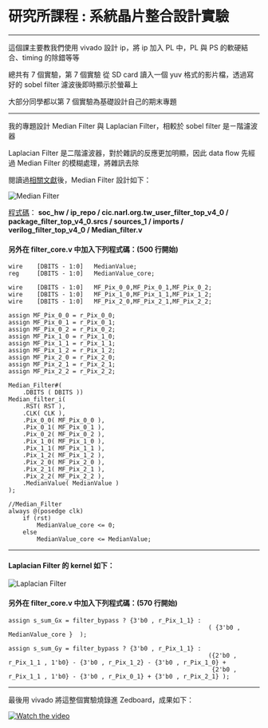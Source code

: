 # **研究所課程 : 系統晶片整合設計實驗**
---

這個課主要教我們使用 vivado 設計 ip，將 ip 加入 PL 中，PL 與 PS 的軟硬結合、timing 的除錯等等

總共有 7 個實驗，第 7 個實驗 從 SD card 讀入一個 yuv 格式的影片檔，透過寫好的 sobel filter 濾波後即時顯示於螢幕上

大部分同學都以第 7 個實驗為基礎設計自己的期末專題

---

我的專題設計 Median Filter 與 Laplacian Filter，相較於 sobel filter 是ㄧ階濾波器

Laplacian Filter 是二階濾波器，對於雜訊的反應更加明顯，因此 data flow 先經過 Median Filter 的模糊處理，將雜訊去除

閱讀過[相關文獻](https://wenku.baidu.com/view/f4b36009581b6bd97f19ea5f.html?rec_flag=default&sxts=1558001339188)後，Median Filter 設計如下：

![Median Filter](https://i.imgur.com/bMVEpjD.png)

[程式碼](./ip_repo/cic.narl.org.tw_user_filter_top_v4_0/package_filter_top_v4_0.srcs/sources_1/imports/verilog_filter_top_v4_0/Median_filter.v)：
**soc_hw / ip_repo / cic.narl.org.tw_user_filter_top_v4_0 / package_filter_top_v4_0.srcs / sources_1 / imports / verilog_filter_top_v4_0 / Median_filter.v**

#### 另外在 **filter_core.v** 中加入下列程式碼：(500 行開始)

```
wire    [DBITS - 1:0]   MedianValue;
reg     [DBITS - 1:0]   MedianValue_core;

wire    [DBITS - 1:0]   MF_Pix_0_0,MF_Pix_0_1,MF_Pix_0_2;
wire    [DBITS - 1:0]   MF_Pix_1_0,MF_Pix_1_1,MF_Pix_1_2;
wire    [DBITS - 1:0]   MF_Pix_2_0,MF_Pix_2_1,MF_Pix_2_2;

assign MF_Pix_0_0 = r_Pix_0_0;
assign MF_Pix_0_1 = r_Pix_0_1;
assign MF_Pix_0_2 = r_Pix_0_2;
assign MF_Pix_1_0 = r_Pix_1_0;
assign MF_Pix_1_1 = r_Pix_1_1;
assign MF_Pix_1_2 = r_Pix_1_2;
assign MF_Pix_2_0 = r_Pix_2_0;
assign MF_Pix_2_1 = r_Pix_2_1;
assign MF_Pix_2_2 = r_Pix_2_2;

Median_Filter#(
    .DBITS ( DBITS ))
Median_filter_i(
	.RST( RST ),
	.CLK( CLK ),
	.Pix_0_0( MF_Pix_0_0 ),
	.Pix_0_1( MF_Pix_0_1 ),
	.Pix_0_2( MF_Pix_0_2 ),
	.Pix_1_0( MF_Pix_1_0 ),
	.Pix_1_1( MF_Pix_1_1 ),
	.Pix_1_2( MF_Pix_1_2 ),
	.Pix_2_0( MF_Pix_2_0 ),
	.Pix_2_1( MF_Pix_2_1 ),
	.Pix_2_2( MF_Pix_2_2 ),
	.MedianValue( MedianValue )
);

//Median_Filter
always @(posedge clk)
    if (rst)
	    MedianValue_core <= 0;
	else 
	    MedianValue_core <= MedianValue;
```

---

#### Laplacian Filter 的 kernel 如下：
![Laplacian Filter](https://i.imgur.com/rDWwXQP.png)

#### 另外在 **filter_core.v** 中加入下列程式碼：(570 行開始)

```
assign s_sum_Gx = filter_bypass ? {3'b0 , r_Pix_1_1} :
                                                        ( {3'b0 , MedianValue_core }  );
	
assign s_sum_Gy = filter_bypass ? {3'b0 , r_Pix_1_1} :
                                                        ({2'b0 , r_Pix_1_1 , 1'b0} - {3'b0 , r_Pix_1_2} - {3'b0 , r_Pix_1_0} +
                                                         {2'b0 , r_Pix_1_1 , 1'b0} - {3'b0 , r_Pix_0_1} + {3'b0 , r_Pix_2_1} );
```
---

最後用 vivado 將這整個實驗燒錄進 Zedboard，成果如下：

[![Watch the video](https://img.youtube.com/vi/xuBknwYBclg/sddefault.jpg)](https://youtu.be/xuBknwYBclg)

